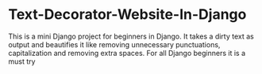 # Text-Decorator-Website-In-Django
This is a mini Django project for beginners in Django. It takes a dirty text as output and beautifies it like removing unnecessary punctuations, capitalization and removing extra spaces. For all Django beginners it is a must try  
